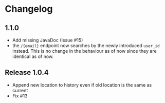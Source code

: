 # Changelog

## 1.1.0
- Add missing JavaDoc (Issue #15)
- the `/{email}` endpoint now searches by the newly introduced `user_id` instead.
    This is no change in the behaviour as of now since they are identical as of now.
## Release 1.0.4

- Append new location to history even if old location is the same as
  current
- Fix #13 
